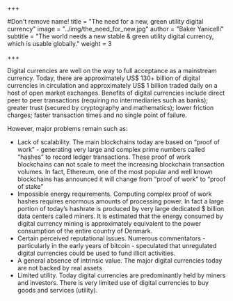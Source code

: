 +++

#Don't remove name!
title = "The need for a new, green utility digital currency"
image = "../img/the_need_for_new.jpg"
author = "Baker Yanicelli"
subtitle = "The world needs a new stable & green utility digital currency, which is usable globally."
weight = 3

+++

Digital currencies are well on the way to full acceptance as a mainstream currency. Today, there are approximately US$ 130+ billion of digital currencies in circulation and approximately US$ 1 billion traded daily on a host of open market exchanges.  Benefits of digital currencies include direct peer to peer transactions (requiring no intermediaries such as banks); greater trust (secured by cryptography and mathematics); lower friction charges; faster transaction times and no single point of failure.

However, major problems remain such as:

* Lack of scalability.  The main blockchains today are based on “proof of work” - generating very large and complex prime numbers called “hashes” to record ledger transactions.  These proof of work blockchains can not scale to meet the increasing blockchain transaction volumes.  In fact, Ethereum, one of the most popular and well known blockchains has announced it will change from “proof of work” to “proof of stake”
* Impossible energy requirements. Computing complex proof of work hashes requires enormous amounts of processing power.  In fact a large portion of today’s hashrate is produced by very large dedicated $ billion data centers called miners.  It is estimated that the energy consumed by digital currency mining is approximately equivalent to the power consumption of the entire country of Denmark.
* Certain perceived reputational issues.  Numerous commentators - particularly in the early years of bitcoin - speculated that unregulated digital currencies could be used to fund illicit activities.
* A general absence of intrinsic value.  The major digital currencies today are not backed by real assets
* Limited utility.  Today digital currencies are predominantly held by miners and investors.  There is very limited use of digital currencies to buy goods and services (utility).